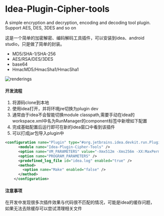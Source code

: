 # Idea-Plugin-Cipher-tools
A simple encryption and decryption, encoding and decoding tool plugin. Support AES, DES, 3DES and so on

这是一个简单的加密解密、编码解码工具插件，可以安装到idea、android studio，只是做了简单的封装。

- MD5/SHA-1/SHA-256
- AES/RSA/DES/3DES
- base64
- HmacMD5/HmacSha1/HmacSha1

![renderings](https:/github.com/jiurongzhao/Idea-Plugin-Cipher-tools/blob/master/resources/img/Renderings.png)

#### 开发流程

1. 将源码clone到本地
2. 使用idea打开，并将环境jre切换为plugin dev
3. 通常由于idea不会智能切换module classpath,需要手动在idea的workspace.xml中名为RunManager的component标签中新增如下配置
4. 完成基础配置后运行即可在新的idea窗口中看到该插件
5. 可以打成jar包导入plugin中

```xml
<configuration name="Plugin" type="#org.jetbrains.idea.devkit.run.PluginConfigurationType" factoryName="Plugin">
      <module name="Idea-Plugin-Cipher-Tools" />
      <option name="VM_PARAMETERS" value="-Xmx512m -Xms256m -XX:MaxPermSize=250m -ea" />
      <option name="PROGRAM_PARAMETERS" />
      <predefined_log_file id="idea.log" enabled="true" />
      <method>
        <option name="Make" enabled="false" />
      </method>
    </configuration>
```
#### 注意事项
在开发中发现很多次插件效果与代码很不匹配的情况，可能是idea的缓存问题，如果无法去除缓存可以尝试清理相关文件